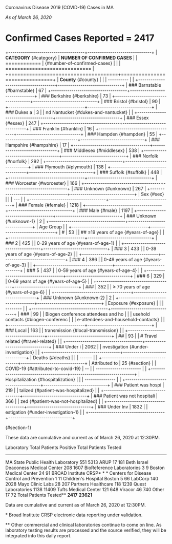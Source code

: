 Coronavirus Disease 2019 (COVID-19) Cases in MA

*As of March 26, 2020*

Confirmed Cases Reported = 2417
===============================

+-------------------------------------+-------------------------------+
| **CATEGORY** {#category}            | **NUMBER OF CONFIRMED CASES** |
| ============                        |  {#number-of-confirmed-cases} |
|                                     | ============================= |
+=====================================+===============================+
| **County** {#county}                |                               |
| ----------                          |                               |
+-------------------------------------+-------------------------------+
| ### Barnstable {#barnstable}        | 67                            |
+-------------------------------------+-------------------------------+
| ### Berkshire {#berkshire}          | 73                            |
+-------------------------------------+-------------------------------+
| ### Bristol {#bristol}              | 90                            |
+-------------------------------------+-------------------------------+
| ### Dukes a                         | 3                             |
| nd Nantucket {#dukes-and-nantucket} |                               |
+-------------------------------------+-------------------------------+
| ### Essex {#essex}                  | 247                           |
+-------------------------------------+-------------------------------+
| ### Franklin {#franklin}            | 16                            |
+-------------------------------------+-------------------------------+
| ### Hampden {#hampden}              | 55                            |
+-------------------------------------+-------------------------------+
| ### Hampshire {#hampshire}          | 17                            |
+-------------------------------------+-------------------------------+
| ### Middlesex {#middlesex}          | 538                           |
+-------------------------------------+-------------------------------+
| ### Norfolk {#norfolk}              | 292                           |
+-------------------------------------+-------------------------------+
| ### Plymouth {#plymouth}            | 138                           |
+-------------------------------------+-------------------------------+
| ### Suffolk {#suffolk}              | 448                           |
+-------------------------------------+-------------------------------+
| ### Worcester {#worcester}          | 166                           |
+-------------------------------------+-------------------------------+
| ### Unknown {#unknown}              | 267                           |
+-------------------------------------+-------------------------------+
| Sex {#sex}                          |                               |
| ---                                 |                               |
+-------------------------------------+-------------------------------+
| ### Female {#female}                | 1218                          |
+-------------------------------------+-------------------------------+
| ### Male {#male}                    | 1197                          |
+-------------------------------------+-------------------------------+
| ### Unknown {#unknown-1}            | 2                             |
+-------------------------------------+-------------------------------+
| Age Group                           |                               |
+-------------------------------------+-------------------------------+
| #                                   | 53                            |
| ## ≤19 years of age {#years-of-age} |                               |
+-------------------------------------+-------------------------------+
| ### 2                               | 425                           |
| 0-29 years of age {#years-of-age-1} |                               |
+-------------------------------------+-------------------------------+
| ### 3                               | 433                           |
| 0-39 years of age {#years-of-age-2} |                               |
+-------------------------------------+-------------------------------+
| ### 4                               | 386                           |
| 0-49 years of age {#years-of-age-3} |                               |
+-------------------------------------+-------------------------------+
| ### 5                               | 437                           |
| 0-59 years of age {#years-of-age-4} |                               |
+-------------------------------------+-------------------------------+
| ### 6                               | 329                           |
| 0-69 years of age {#years-of-age-5} |                               |
+-------------------------------------+-------------------------------+
| ###                                 | 352                           |
| ≥ 70 years of age {#years-of-age-6} |                               |
+-------------------------------------+-------------------------------+
| ### Unknown {#unknown-2}            | 2                             |
+-------------------------------------+-------------------------------+
| Exposure {#exposure}                |                               |
| --------                            |                               |
+-------------------------------------+-------------------------------+
| ###                                 | 99                            |
|  Biogen conference attendees and ho |                               |
| usehold contacts {#biogen-conferenc |                               |
| e-attendees-and-household-contacts} |                               |
+-------------------------------------+-------------------------------+
| ### Local                           | 163                           |
| transmission  {#local-transmission} |                               |
+-------------------------------------+-------------------------------+
| ##                                  | 93                            |
| # Travel related  {#travel-related} |                               |
+-------------------------------------+-------------------------------+
| ### Under i                         | 2062                          |
| nvestigation {#under-investigation} |                               |
+-------------------------------------+-------------------------------+
| Deaths {#deaths}                    |                               |
| ------                              |                               |
+-------------------------------------+-------------------------------+
| Attributed to                       | 25 {#section}                 |
|  COVID-19 {#attributed-to-covid-19} | --                            |
| ----------------------              |                               |
+-------------------------------------+-------------------------------+
| Hospitalization  {#hospitalization} |                               |
| ---------------                     |                               |
+-------------------------------------+-------------------------------+
| ### Patient was hospi               | 219                           |
| talized {#patient-was-hospitalized} |                               |
+-------------------------------------+-------------------------------+
| ### Patient was not hospitali       | 366                           |
| zed {#patient-was-not-hospitalized} |                               |
+-------------------------------------+-------------------------------+
| ### Under Inv                       | 1832                          |
| estigation {#under-investigation-1} |                               |
+-------------------------------------+-------------------------------+

 {#section-1}

These data are cumulative and current as of March 26, 2020 at 12:30PM.

  Laboratory                                   Total Patients Positive   Total Patients Tested
  -------------------------------------------- ------------------------- -----------------------
  MA State Public Health Laboratory            551                       5313
  ARUP                                         17                        181
  Beth Israel Deaconess Medical Center         208                       1607
  BioReference Laboratories                    3                         9
  Boston Medical Center                        24                        91
  BROAD Institute CRSP\*                       \*                        \*
  Centers for Disease Control and Prevention   1                         11
  Children's Hospital Boston                   5                         66
  LabCorp                                      140                       2028
  Mayo Clinic Labs                             28                        207
  Partners Healthcare                          118                       1239
  Quest Laboratories                           1138                      11409
  Tufts Medical Center                         121                       648
  Viracor                                      46                        740
  Other                                        17                        72
  Total Patients Tested\*\*                    **2417**                  **23621**

Data are cumulative and current as of March 26, 2020 at 12:30PM.

\* Broad Institute CRSP electronic data reporting under validation.

\*\* Other commercial and clinical laboratories continue to come on
line. As laboratory testing results are processed and the source
verified, they will be integrated into this daily report.
